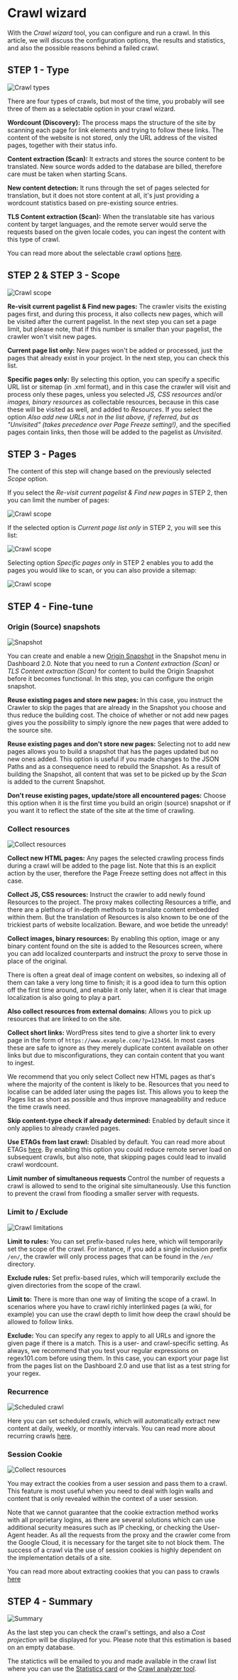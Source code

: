 # Crawl wizard

With the _Crawl wizard_ tool, you can configure and run a crawl. In this article, we will discuss the configuration options, the results and statistics, and also the possible reasons behind a failed crawl.

## STEP 1 - Type

![Crawl types](/img/dashboard2/crawl_step_1.png)

There are four types of crawls, but most of the time, you probably will see three of them as a selectable option in your crawl wizard.

**Wordcount (Discovery):** The process maps the structure of the site by scanning each page for link elements and trying to follow these links. The content of the website is not stored, only the URL address of the visited pages, together with their status info.

**Content extraction (Scan):** It extracts and stores the source content to be translated. New source words added to the database are billed, therefore care must be taken when starting Scans.

**New content detection:** It runs through the set of pages selected for translation, but it does not store content at all, it's just providing a wordcount statistics based on pre-existing source entries.

**TLS Content extraction (Scan):** When the translatable site has various content by target languages, and the remote server would serve the requests based on the given locale codes, you can ingest the content with this type of crawl.

You can read more about the selectable crawl options [here](/crawl.html).


## STEP 2 & STEP 3 - Scope

![Crawl scope](/img/dashboard2/crawl_step_2.png)

**Re-visit current pagelist & Find new pages:** The crawler visits the existing pages first, and during this process, it also collects new pages, which will be visited after the current pagelist. In the next step you can set a page limit, but please note, that if this number is smaller than your pagelist, the crawler won't visit new pages.  

**Current page list only:** New pages won't be added or processed, just the pages that already exist in your project. In the next step, you can check this list.

**Specific pages only:** By selecting this option, you can specify a specific URL list or sitemap (in .xml format), and in this case the crawler will visit and process only these pages, unless you selected _JS, CSS resources_ and/or _images, binary resources_ as collectable resources, because in this case these will be visited as well, and added to _Resources_.
If you select the option _Also add new URLs not in the list above, if referred, but as "Unvisited" (takes precedence over Page Freeze setting!)_, and the specified pages contain links, then those will be added to the pagelist as _Unvisited_.

## STEP 3 - Pages

The content of this step will change based on the previously selected _Scope_ option.

If you select the _Re-visit current pagelist & Find new pages_ in STEP 2, then you can limit the number of pages:

![Crawl scope](/img/dashboard2/crawl_step_3_pages.png)

If the selected option is _Current page list only_ in STEP 2, you will see this list:

![Crawl scope](/img/dashboard2/crawl_step_3_pageslist.png)

Selecting option _Specific pages only_ in STEP 2 enables you to add the pages you would like to scan, or you can also provide a sitemap:

![Crawl scope](/img/dashboard2/crawl_step_3_pages.png)


## STEP 4 - Fine-tune

### Origin (Source) snapshots

![Snapshot](/img/dashboard2/crawl_step_4_origin_snapshot.png)

You can create and enable a new [Origin Snapshot](../pagecache/sourcecache.html) in the Snapshot menu in Dashboard 2.0. Note that you need to run a _Content extraction (Scan)_ or _TLS Content extraction (Scan)_ for content to build the Origin Snapshot before it becomes functional. In this step, you can configure the origin snapshot.

**Reuse existing pages and store new pages:** In this case, you instruct the Crawler to skip the pages that are already in the Snapshot you choose and thus reduce the building cost. The choice of whether or not add new pages gives you the possibility to simply ignore the new pages that were added to the source site.

**Reuse existing pages and don't store new pages:** Selecting not to add new pages allows you to build a snapshot that has the pages updated but no new ones added. This option is useful if you made changes to the JSON Paths and as a consequence need to rebuild the Snapshot. As a result of building the Snapshot, all content that was set to be picked up by the _Scan_ is added to the current Snapshot.

**Don't reuse existing pages, update/store all encountered pages:** Choose this option when it is the first time you build an origin (source) snapshot or if you want it to reflect the state of the site at the time of crawling.

### Collect resources

![Collect resources](/img/dashboard2/crawl_step_4_collect.png)

**Collect new HTML pages:** Any pages the selected crawling process finds during a crawl will be added to the page list. Note that this is an explicit action by the user, therefore the Page Freeze setting does not affect in this case.

**Collect JS, CSS resources:** Instruct the crawler to add newly found Resources to the project. The proxy makes collecting Resources a trifle, and there are a plethora of in-depth methods to translate content embedded within them. But the translation of Resources is also known to be one of the trickiest parts of website localization. Beware, and woe betide the unready!

**Collect images, binary resources:** By enabling this option, image or any binary content found on the site is added to the Resources screen, where you can add localized counterparts and instruct the proxy to serve those in place of the original.

There is often a great deal of image content on websites, so indexing all of them can take a very long time to finish; it is a good idea to turn this option off the first time around, and enable it only later, when it is clear that image localization is also going to play a part.

**Also collect resources from external domains:** Allows you to pick up resources that are linked to on the site.

**Collect short links:** WordPress sites tend to give a shorter link to every page in the form of `https://www.example.com/?p=123456`. In most cases these are safe to ignore as they merely duplicate content available on other links but due to misconfigurations, they can contain content that you want to ingest.

We recommend that you only select Collect new HTML pages as that's where the majority of the content is likely to be. Resources that you need to localise can be added later using the pages list. This allows you to keep the Pages list as short as possible and thus improve manageability and reduce the time crawls need.

**Skip content-type check if already determined:** Enabled by default since it only applies to already crawled pages.

**Use ETAGs from last crawl:** Disabled by default. You can read more about ETAGs [here](https://developer.mozilla.org/en-US/docs/Web/HTTP/Headers/ETag). By enabling this option you could reduce remote server load on subsequent crawls, but also note, that skipping pages could lead to invalid crawl wordcount.

**Limit number of simultaneous requests** Control the number of requests a crawl is allowed to send to the original site simultaneously. Use this function to prevent the crawl from flooding a smaller server with requests.

### Limit to / Exclude

![Crawl limitations](/img/dashboard2/crawl_step_4_limit.png)

**Limit to rules:** You can set prefix-based rules here, which will temporarily set the scope of the crawl. For instance, if you add a single inclusion prefix `/en/`, the crawler will only process pages that can be found in the `/en/` directory.

**Exclude rules:** Set prefix-based rules, which will temporarily exclude the given directories from the scope of the crawl.

**Limit to:** There is more than one way of limiting the scope of a crawl. In scenarios where you have to crawl richly interlinked pages (a wiki, for example) you can use the crawl depth to limit how deep the crawl should be allowed to follow links.

**Exclude:** You can specify any regex to apply to all URLs and ignore the given page if there is a match. This is a user- and crawl-specific setting. As always, we recommend that you test your regular expressions on regex101.com before
 using them. In this case, you can export your page list from the pages list on the Dashboard 2.0 and use that list as a test string for your regex.

### Recurrence

![Scheduled crawl](/img/dashboard2/crawl_step_4_recurrence.png)

Here you can set scheduled crawls, which will automatically extract new content at daily, weekly, or monthly intervals. You can read more about recurring crawls [here](recurringcrawl.html).

### Session Cookie

![Collect resources](/img/dashboard2/crawl_step_4_cookie.png)

You may extract the cookies from a user session and pass them to a crawl. This feature is most useful when you need to deal with login walls and content that is only revealed within the context of a user session.

Note that we cannot guarantee that the cookie extraction method works with all proprietary logins, as there are several solutions which can use additional security measures such as IP checking, or checking the User-Agent header. As all the requests from the proxy and the crawler come from the Google Cloud, it is necessary for the target site to not block them. The success of a crawl via the use of session cookies is highly dependent on the implementation details of a site.

You can read more about extracting cookies that you can pass to crawls [here](../../dashboard/cookbook/securelogin.html)

## STEP 4 - Summary

![Summary](/img/dashboard2/crawl_step_5.png)

As the last step you can check the crawl's settings, and also a _Cost projection_ will be displayed for you. Please note that this estimation is based on an empty database.

The statictics will be emailed to you and made available in the crawl list where you can use the [Statistics card](statistics.html) or the [Crawl analyzer tool](../crawlanalyzer.html).
